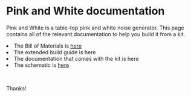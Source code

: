 <p><h1>Pink and White documentation</h1></p>
<p>Pink and White is a table-top pink and white noise generator. This page contains all of the relevant documentation to help you build it from a kit.</p>
<p><li>The Bill of Materials is <a href="github.com/ge-ep/pinkandwhite/BOM.md" target="_blank">here</a></li>
   <li>The extended build guide is here</li>
   <li>The documentation that comes with the kit is here</li>
   <li>The schematic is <a href="github.com/ge-ep/pinkandwhite/blob/main/Documents/pinkandwhite-schematic.pdf" target="_blank">here</a></li></p>
<br>
<p>Thanks!</p>
